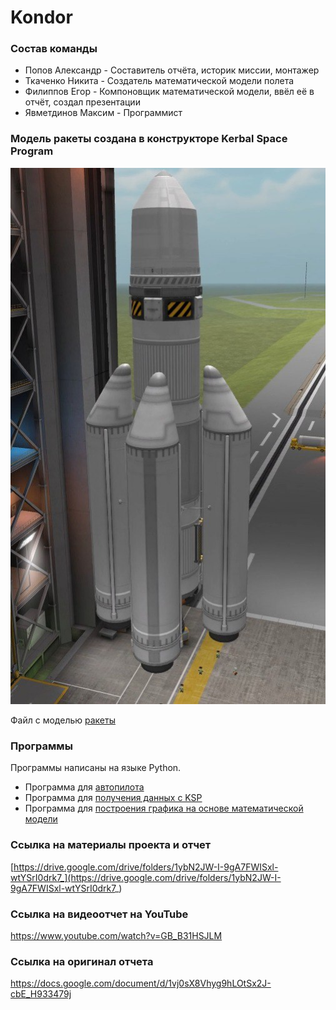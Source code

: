 # Kondor
### Состав команды
- Попов Александр - Составитель отчёта, историк миссии, монтажер
- Ткаченко Никита - Создатель математической модели полета
- Филиппов Егор - Компоновщик математической модели, ввёл её в отчёт, создал презентации
- Явметдинов Максим - Программист

### Модель ракеты создана в конструкторе Kerbal Space Program
![](https://github.com/Filippov-Egor/image/blob/main/photo_5408944983970533926_y.jpg)

Файл с моделью [ракеты](https://github.com/reynn211/Kondor/blob/main/Soyuz-2.craft)

### Программы
Программы написаны на языке Python.
- Программа для [автопилота](https://github.com/reynn211/Kondor/blob/main/code/autopilot.py)
- Программа для [получения данных с KSP](https://github.com/reynn211/Kondor/blob/main/code/extract_ksp.py)
- Программа для [построения графика на основе математической модели](https://github.com/reynn211/Kondor/blob/main/code/phys_model.py)

### Ссылка на материалы проекта и отчет
[https://drive.google.com/drive/folders/1ybN2JW-I-9gA7FWISxl-wtYSrI0drk7_](https://drive.google.com/drive/folders/1ybN2JW-I-9gA7FWISxl-wtYSrI0drk7_)

### Ссылка на видеоотчет на YouTube
https://www.youtube.com/watch?v=GB_B31HSJLM

### Ссылка на оригинал отчета
https://docs.google.com/document/d/1vj0sX8Vhyg9hLOtSx2J-cbE_H933479j
